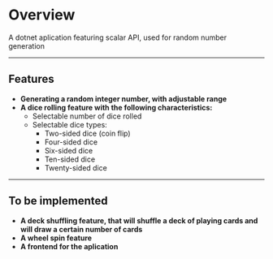 # Overview

A dotnet aplication featuring scalar API, used for random number generation

---

## Features

- **Generating a random integer number, with adjustable range**
- **A dice rolling feature with the following characteristics:**
  - Selectable number of dice rolled
  - Selectable dice types:
    - Two-sided dice (coin flip)
    - Four-sided dice
    - Six-sided dice
    - Ten-sided dice
    - Twenty-sided dice

---

## To be implemented

- **A deck shuffling feature, that will shuffle a deck of playing cards and will draw a certain number of cards**
- **A wheel spin feature**
- **A frontend for the aplication**
